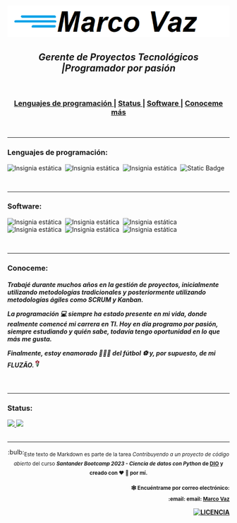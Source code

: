 ![marco](https://github.com/maavaz/git/blob/main/marcovaz.png)

<div align="center">
   <h2>
<a>
  <i>Gerente de Proyectos Tecnológicos <span>|</span>Programador por pasión</i>
<a>
</h2>
<br>
</div>

<div align="center">
   <h3>
     <a href="#lenguajes-de-programación">
      Lenguajes de programación
     </a>
    <span> | </span>
     <a href="#Status">
       Status
     </a>
     <span> | </span>
     <a href="#Software">
       Software
     </a>
     <span> | </span>
     <a href=#Conoceme>
       Conoceme más
     </a>
   </h3>
</div>


<br><hr>

<div align="left">
<span><h3>Lenguajes de programación:</h3></span>

![Insignia estática](https://img.shields.io/badge/PYTHON-black?style=flat&logo=python&logoColor=white)&nbsp;
![Insignia estática](https://img.shields.io/badge/GOLANG-black?style=flat&logo=goland&logoColor=white)&nbsp;
![Insignia estática](https://img.shields.io/badge/LINGUAGEM%20C-black?style=flat&logo=c&logoColor=white)&nbsp;
![Static Badge](https://img.shields.io/badge/LINGUAGEM%20C%2B%2B-black?style=flat&logo=cplusplus&logoColor=white)&nbsp;
</div>

<br><hr>
<div align="left">
<span><h3>Software:</h3></span>

![Insignia estática](https://img.shields.io/badge/JIRA-blue?style=flat&logo=jira&logoColor=white)&nbsp;
![Insignia estática](https://img.shields.io/badge/PROJECT-darkgreen?style=flat&logo=microsoft&logoColor=white)&nbsp;
![Insignia estática](https://img.shields.io/badge/EXCEL-darkblue?style=flat&logo=microsoftexcel&logoColor=amarillo)&nbsp;
![Insignia estática](https://img.shields.io/badge/SQLSERVER-darkblue?style=flat&logo=microsoftsqlserver&logoColor=white)&nbsp;
![Insignia estática](https://img.shields.io/badge/VSCODE-black?style=flat&logo=visualstudiocode&logoColor=white)&nbsp;
![Insignia estática](https://img.shields.io/badge/ANACONDA-brown?style=flat&logo=anaconda&logoColor=white)&nbsp;


</div>
<br><hr>
<div align="left">
<span><h3>Conoceme:</h3></span>
<h5><p>Trabajé durante muchos años en la gestión de proyectos, inicialmente utilizando metodologías tradicionales y posteriormente utilizando metodologías ágiles como <i><b>SCRUM</b></i> y <i><b>Kanban.</b></i></p> 
	<p>La programación 💻 siempre ha estado presente en mi vida, donde realmente comencé mi carrera en TI. Hoy en día programo por pasión, siempre estudiando y quién sabe, todavía tengo oportunidad en lo que más me gusta. </p> 
	<p>Finalmente, estoy enamorado 💚💚💚 del <b>fútbol ⚽ </b>y, por supuesto, de mi FLUZÃO. <img src="https://github.com/maavaz/git/blob/main/Fluminense.48.png" style="height: 18px; width: 2%;" /> </p></h5>
 </div>
<br><hr>
<div align="left">
<span><h3>Status:</h3></span>
   <a href="https://github.com/maavaz">
<div estilo="display: flex;">
  <img src="https://github-readme-stats.vercel.app/api?username=maavaz&show_icons=true&theme=transparent" style="alto: 200px; ancho: 45%;" />
   <img src="https://github-readme-stats.vercel.app/api/top-langs/?username=maavaz&layout=compact&theme=transparent" style="alto: 200px; ancho: 40%;" />
</div>
  </a>
</div>
<br><hr>
<div align="center">
<span>
:bulb:<sub>Este texto de Markdown es parte de la tarea <i> Contribuyendo a un proyecto de código abierto </i> del curso <i><b> Santander Bootcamp 2023 - Ciencia de datos con Python<b></b > </i> de <a href="https://dio.me"><b>DIO</b></a> y creado con ❤︎ 🧡 por mí.
   </sub>
</span>
<br>
<span>
  <div align="right">
<p><p><sub>🕸️ Encuéntrame por correo electrónico:</sub><br>
<sub>   
:email: email: <a href="mailto:maa.vaz@gmail.com" class="pui-text-blue"><i clase ="fa fa-sobre-o"></i> Marco Vaz</a></sub><br>                         
</div>

</span>
<span>
<div align="right">
   <!-- Licencia -->
   <a href="LICENCIA">
     <img src="https://img.shields.io/github/license/marktext/marktext.svg" alt="LICENCIA">
   </a>
</div>

</div>
